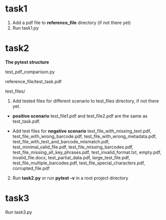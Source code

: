 # task1
1. Add a pdf file to **reference_file** directory (if not there yet) 
2. Run task1.py

# task2
**The pytest structure**

test_pdf_comparison.py

reference_file/test_task.pdf

test_files/

1. Add tested files for different scenario to test_files directory, if not there yet.
- **positive scenario** test_file1.pdf and test_file2.pdf are the same as test_task.pdf.

- Add test files for **negative scenario** test_file_with_missing_text.pdf, test_file_with_wrong_barcode.pdf, test_file_with_wrong_metadata.pdf, test_file_with_text_and_barcode_mismatch.pdf, test_minimal_valid_file.pdf, test_file_missing_barcodes.pdf, test_file_missing_all_key_phrases.pdf, test_invalid_format.txt, empty.pdf, invalid_file.docx, test_partial_data.pdf, large_test_file.pdf, test_file_multiple_barcodes.pdf, test_file_special_characters.pdf, corrupted_file.pdf

2. Run **task2.py** or run **pytest -v** in a root project directory

# task3

Run task3.py
